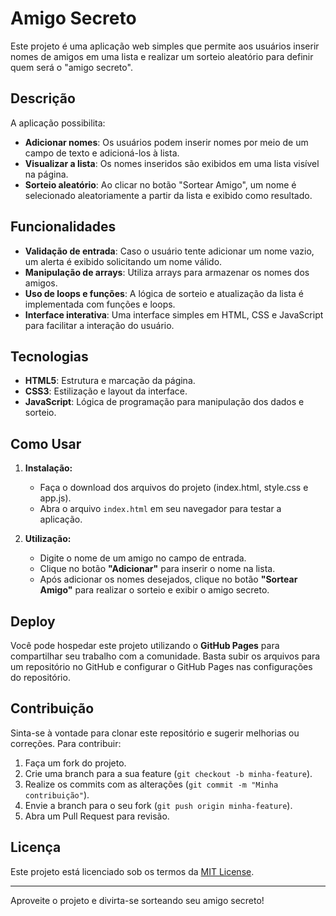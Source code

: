 # Amigo Secreto

Este projeto é uma aplicação web simples que permite aos usuários inserir nomes de amigos em uma lista e realizar um sorteio aleatório para definir quem será o "amigo secreto".

## Descrição

A aplicação possibilita:
- **Adicionar nomes**: Os usuários podem inserir nomes por meio de um campo de texto e adicioná-los à lista.
- **Visualizar a lista**: Os nomes inseridos são exibidos em uma lista visível na página.
- **Sorteio aleatório**: Ao clicar no botão "Sortear Amigo", um nome é selecionado aleatoriamente a partir da lista e exibido como resultado.

## Funcionalidades

- **Validação de entrada**: Caso o usuário tente adicionar um nome vazio, um alerta é exibido solicitando um nome válido.
- **Manipulação de arrays**: Utiliza arrays para armazenar os nomes dos amigos.
- **Uso de loops e funções**: A lógica de sorteio e atualização da lista é implementada com funções e loops.
- **Interface interativa**: Uma interface simples em HTML, CSS e JavaScript para facilitar a interação do usuário.

## Tecnologias

- **HTML5**: Estrutura e marcação da página.
- **CSS3**: Estilização e layout da interface.
- **JavaScript**: Lógica de programação para manipulação dos dados e sorteio.

## Como Usar

1. **Instalação:**
   - Faça o download dos arquivos do projeto (index.html, style.css e app.js).
   - Abra o arquivo `index.html` em seu navegador para testar a aplicação.

2. **Utilização:**
   - Digite o nome de um amigo no campo de entrada.
   - Clique no botão **"Adicionar"** para inserir o nome na lista.
   - Após adicionar os nomes desejados, clique no botão **"Sortear Amigo"** para realizar o sorteio e exibir o amigo secreto.

## Deploy

Você pode hospedar este projeto utilizando o **GitHub Pages** para compartilhar seu trabalho com a comunidade. Basta subir os arquivos para um repositório no GitHub e configurar o GitHub Pages nas configurações do repositório.

## Contribuição

Sinta-se à vontade para clonar este repositório e sugerir melhorias ou correções. Para contribuir:
1. Faça um fork do projeto.
2. Crie uma branch para a sua feature (`git checkout -b minha-feature`).
3. Realize os commits com as alterações (`git commit -m "Minha contribuição"`).
4. Envie a branch para o seu fork (`git push origin minha-feature`).
5. Abra um Pull Request para revisão.

## Licença

Este projeto está licenciado sob os termos da [MIT License](https://opensource.org/licenses/MIT).

---

Aproveite o projeto e divirta-se sorteando seu amigo secreto!

